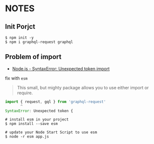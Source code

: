# NOTES

## Init Porjct

```shell
$ npm init -y
$ npm i graphql-request graphql
```

## Problem of import

- [Node.js - SyntaxError: Unexpected token import](https://stackoverflow.com/questions/39436322/node-js-syntaxerror-unexpected-token-import)

fix with `esm`

> This small, but mighty package allows you to use either import or require.

```javascript
import { request, gql } from 'graphql-request'
       ^
SyntaxError: Unexpected token {
```

```shell
# install esm in your project
$ npm install --save esm

# update your Node Start Script to use esm
$ node -r esm app.js
```
